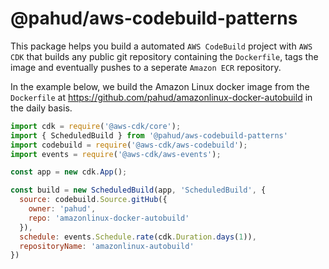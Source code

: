 
# @pahud/aws-codebuild-patterns

This package helps you build a automated `AWS CodeBuild` project with `AWS CDK` that builds any public git repository containing the `Dockerfile`, tags the image and eventually pushes to a seperate `Amazon ECR` repository.


In the example below, we build the Amazon Linux docker image from the `Dockerfile` at https://github.com/pahud/amazonlinux-docker-autobuild in the daily basis.

```js
import cdk = require('@aws-cdk/core');
import { ScheduledBuild } from '@pahud/aws-codebuild-patterns'
import codebuild = require('@aws-cdk/aws-codebuild');
import events = require('@aws-cdk/aws-events');

const app = new cdk.App();

const build = new ScheduledBuild(app, 'ScheduledBuild', {
  source: codebuild.Source.gitHub({
    owner: 'pahud',
    repo: 'amazonlinux-docker-autobuild'
  }),
  schedule: events.Schedule.rate(cdk.Duration.days(1)),
  repositoryName: 'amazonlinux-autobuild'
})
```
